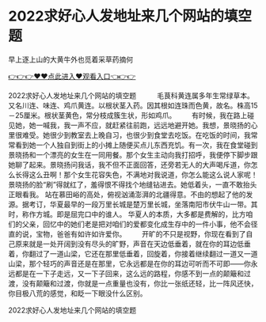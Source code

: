 # 2022求好心人发地址来几个网站的填空题
早上逐上山的大黄牛外也觅着采草药摘何

<a href="https://github.com/zchuit/pxmid/issues/2">👉👉👉♥♥点此进入♥观看入口👈👉👉</a>

2022求好心人发地址来几个网站的填空题　　　毛茛科黄连属多年生常绿草本。又名川连、味连、鸡爪黄连。以根状茎入药。因其根如连珠而色黄，故名。株高15－25厘米。根状茎黄色，常分枝成簇生状，形如鸡爪。
　　有时候，我在路上碰见她，她一喊我，我一声不应，就赶紧往前跑，远远地避开她。我想，景晓扬的心里很难受。她很少到教室去上晚自习，也很少到食堂去吃饭。在吃饭的时间，我常常看到她一个人独自到街上的小摊上随便买点儿东西充饥。有一次，我在食堂碰到景晓扬和一个漂亮的女生在一同用餐。那个女生主动向我打招呼，我便停下脚步跟她聊了起来。景晓扬问我话，我不但不正面回答，还旁若无人的大声喝斥道，你怎么长得这么丑啊！那个女生花容失色，不满地对我说道，你怎么能这么说人家呢！景晓扬的脸“刷”得就红了，羞得恨不得找个地缝钻进去。她低着头，一直不敢抬头正眼看我。
站在慕田峪的高处，俯视汹涌澎湃的北疆得意。不由的想起了他的发源。据考订，华夏最早的一段万里长城是楚万里长城，坐落南阳市伏牛山一带。其时，称作方城。即是屈完口中的谁人。
华夏人的本质，大多都是费解的，比方咱们的父亲，回忆中的她们老是把对咱们的爱都变化成生存中的一件小事，他不会径直的说，宝物，爸爸有如许如许爱你。
　　开旷的不只是视野，你现在看到了自己原来就是一处开阔到没有尽头的旷野，声音在天边低垂着，就在你的耳边低垂着，你翻过了一道山梁，它还在那里低垂着，回旋着，你接着继续翻过一道又一道山梁，那个轻巧的声音还是在那里，它永远都是在你的耳边可听而不可即——你永远都是在一下子走远，又一下子回来，这么远的路程，你感不到一点的颠簸和过渡，没有颠簸和过渡，你就是一点重量也没有，你比一张纸还轻，比一阵风还快，你目极八荒的感觉，和眨一下眼没什么区别。

2022求好心人发地址来几个网站的填空题
